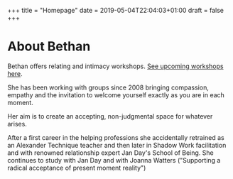 +++
title = "Homepage"
date = 2019-05-04T22:04:03+01:00
draft = false
+++

# About Bethan

Bethan offers relating and intimacy workshops. <a href="/workshops">See upcoming workshops here</a>.

She has been working with groups since 2008 bringing compassion, empathy and the invitation to welcome yourself exactly as you are in each moment.

Her aim is to create an accepting, non-judgmental space for whatever arises.

After a first career in the helping professions she accidentally retrained as an Alexander Technique teacher and then later in Shadow Work facilitation and with renowned relationship expert Jan Day's School of Being. She continues to study with Jan Day and with Joanna Watters ("Supporting a radical acceptance of present moment reality")

